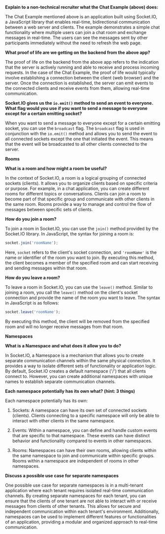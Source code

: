 
**Explain to a non-technical recruiter what the Chat Example (above) does:**

The Chat Example mentioned above is an application built using Socket.IO, a JavaScript library that enables real-time, bidirectional communication between a web server and clients. The example demonstrates a simple chat functionality where multiple users can join a chat room and exchange messages in real-time. The users can see the messages sent by other participants immediately without the need to refresh the web page.

**What proof of life are we getting on the backend from the above app?**

The proof of life on the backend from the above app refers to the indication that the server is actively running and able to receive and process incoming requests. In the case of the Chat Example, the proof of life would typically involve establishing a connection between the client (web browser) and the server. Once the connection is established, the server can emit events to the connected clients and receive events from them, allowing real-time communication.

**Socket.IO gives us the `io.emit()` method to send an event to everyone. What flag would you use if you want to send a message to everyone except for a certain emitting socket?**

When you want to send a message to everyone except for a certain emitting socket, you can use the `broadcast` flag. The `broadcast` flag is used in conjunction with the `io.emit()` method and allows you to send the event to all connected sockets except the one that initiated the event. This means that the event will be broadcasted to all other clients connected to the server.

**Rooms**

**What is a room and how might a room be useful?**

In the context of Socket.IO, a room is a logical grouping of connected sockets (clients). It allows you to organize clients based on specific criteria or purpose. For example, in a chat application, you can create different rooms for different topics or conversations. Clients can join a room to become part of that specific group and communicate with other clients in the same room. Rooms provide a way to manage and control the flow of messages between specific sets of clients.

**How do you join a room?**

To join a room in Socket.IO, you can use the `join()` method provided by the Socket.IO library. In JavaScript, the syntax for joining a room is:

```javascript
socket.join('roomName');
```

Here, `socket` refers to the client's socket connection, and `'roomName'` is the name or identifier of the room you want to join. By executing this method, the client becomes a member of the specified room and can start receiving and sending messages within that room.

**How do you leave a room?**

To leave a room in Socket.IO, you can use the `leave()` method. Similar to joining a room, you call the `leave()` method on the client's socket connection and provide the name of the room you want to leave. The syntax in JavaScript is as follows:

```javascript
socket.leave('roomName');
```

By executing this method, the client will be removed from the specified room and will no longer receive messages from that room.

**Namespaces**

**What is a Namespace and what does it allow you to do?**

In Socket.IO, a Namespace is a mechanism that allows you to create separate communication channels within the same physical connection. It provides a way to isolate different sets of functionality or application logic. By default, Socket.IO creates a default namespace ('/') that all clients connect to. However, you can create additional namespaces with unique names to establish separate communication channels.

**Each namespace potentially has its own what? (hint: 3 things)**

Each namespace potentially has its own:

1. Sockets: A namespace can have its own set of connected sockets (clients). Clients connecting to a specific namespace will only be able to interact with other clients in the same namespace.

2. Events: Within a namespace, you can define and handle custom events that are specific to that namespace. These events can have distinct behavior and functionality compared to events in other namespaces.

3. Rooms: Namespaces can have their own rooms, allowing clients within the same namespace to join and communicate within specific groups. Rooms within a namespace are independent of rooms in other namespaces.

**Discuss a possible use case for separate namespaces**

One possible use case for separate namespaces is in a multi-tenant application where each tenant requires isolated real-time communication channels. By creating separate namespaces for each tenant, you can ensure that the clients of one tenant are not able to interact with or receive messages from clients of other tenants. This allows for secure and independent communication within each tenant's environment. Additionally, namespaces can be used to implement different features or functionalities of an application, providing a modular and organized approach to real-time communication.
